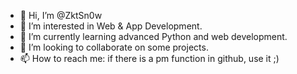- 👋 Hi, I’m @ZktSn0w
- 👀 I’m interested in Web & App Development.
- 🌱 I’m currently learning advanced Python and web development.
- 💞️ I’m looking to collaborate on some projects.
- 📫 How to reach me: if there is a pm function in github, use it ;)

